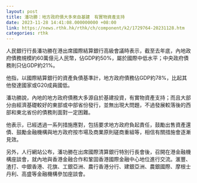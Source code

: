 ```yaml
---
layout: post
title: 潘功勝：地方政府債大多來自基建　有實物資產支持
date: 2023-11-28 14:41:08.000000000 +08:00
link: https://news.rthk.hk/rthk/ch/component/k2/1729764-20231128.htm
categories: rthk
---
```


人民銀行行長潘功勝在港出席國際結算銀行高級會議時表示，截至去年底，內地政府債務規模約60萬億元人民幣，佔GDP約50%，屬於國際中低水平；中央政府債務則只佔GDP約21%。

他指，以國際結算銀行的資產負債基準計，地方政府債務佔GDP約78%，比起其他發達國家或G20成員國低。

潘功勝說，內地的地方政府債務大多源自於基建投資，有實物資產支持；而且大部分由經濟基礎較好的東部或中部省份發行，並無出現大問題，不過發展較落後的西部和東北省份的債務則面對一定困難。

他表示，已經透過一系列措施應對，包括要求地方政府負起責任，鼓勵出售資產還債、鼓勵金融機構與地方政府按市場及商業原則磋商重組等，相信有關措施會逐漸見效。

另外，人行網站公布，潘功勝在出席國際清算銀行特別行長會後，召開在港金融機構座談會，就內地與香港金融合作和鞏固香港國際金融中心地位進行交流。滙豐、渣打、中銀香港、花旗、工銀亞洲、農行香港分行、建銀亞洲、農銀國際、摩根士丹利、高盛等金融機構參加座談會。

